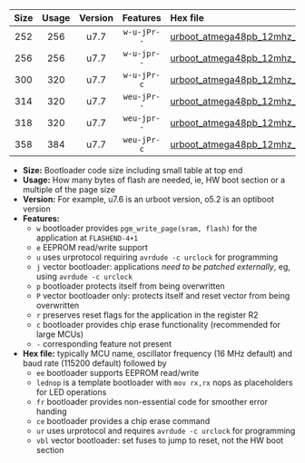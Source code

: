 |Size|Usage|Version|Features|Hex file|
|:-:|:-:|:-:|:-:|:--|
|252|256|u7.7|`w-u-jPr--`|[urboot_atmega48pb_12mhz_250000bps_lednop_ur_vbl.hex](https://raw.githubusercontent.com/stefanrueger/urboot.hex/main/mcus/atmega48pb/fcpu_12mhz/250000_bps/urboot_atmega48pb_12mhz_250000bps_lednop_ur_vbl.hex)|
|256|256|u7.7|`w-u-jpr--`|[urboot_atmega48pb_12mhz_250000bps_lednop_fr_ur_vbl.hex](https://raw.githubusercontent.com/stefanrueger/urboot.hex/main/mcus/atmega48pb/fcpu_12mhz/250000_bps/urboot_atmega48pb_12mhz_250000bps_lednop_fr_ur_vbl.hex)|
|300|320|u7.7|`w-u-jPr-c`|[urboot_atmega48pb_12mhz_250000bps_lednop_fr_ce_ur_vbl.hex](https://raw.githubusercontent.com/stefanrueger/urboot.hex/main/mcus/atmega48pb/fcpu_12mhz/250000_bps/urboot_atmega48pb_12mhz_250000bps_lednop_fr_ce_ur_vbl.hex)|
|314|320|u7.7|`weu-jPr--`|[urboot_atmega48pb_12mhz_250000bps_ee_lednop_ur_vbl.hex](https://raw.githubusercontent.com/stefanrueger/urboot.hex/main/mcus/atmega48pb/fcpu_12mhz/250000_bps/urboot_atmega48pb_12mhz_250000bps_ee_lednop_ur_vbl.hex)|
|318|320|u7.7|`weu-jpr--`|[urboot_atmega48pb_12mhz_250000bps_ee_lednop_fr_ur_vbl.hex](https://raw.githubusercontent.com/stefanrueger/urboot.hex/main/mcus/atmega48pb/fcpu_12mhz/250000_bps/urboot_atmega48pb_12mhz_250000bps_ee_lednop_fr_ur_vbl.hex)|
|358|384|u7.7|`weu-jPr-c`|[urboot_atmega48pb_12mhz_250000bps_ee_lednop_fr_ce_ur_vbl.hex](https://raw.githubusercontent.com/stefanrueger/urboot.hex/main/mcus/atmega48pb/fcpu_12mhz/250000_bps/urboot_atmega48pb_12mhz_250000bps_ee_lednop_fr_ce_ur_vbl.hex)|

- **Size:** Bootloader code size including small table at top end
- **Usage:** How many bytes of flash are needed, ie, HW boot section or a multiple of the page size
- **Version:** For example, u7.6 is an urboot version, o5.2 is an optiboot version
- **Features:**
  + `w` bootloader provides `pgm_write_page(sram, flash)` for the application at `FLASHEND-4+1`
  + `e` EEPROM read/write support
  + `u` uses urprotocol requiring `avrdude -c urclock` for programming
  + `j` vector bootloader: applications *need to be patched externally*, eg, using `avrdude -c urclock`
  + `p` bootloader protects itself from being overwritten
  + `P` vector bootloader only: protects itself and reset vector from being overwritten
  + `r` preserves reset flags for the application in the register R2
  + `c` bootloader provides chip erase functionality (recommended for large MCUs)
  + `-` corresponding feature not present
- **Hex file:** typically MCU name, oscillator frequency (16 MHz default) and baud rate (115200 default) followed by
  + `ee` bootloader supports EEPROM read/write
  + `lednop` is a template bootloader with `mov rx,rx` nops as placeholders for LED operations
  + `fr` bootloader provides non-essential code for smoother error handing
  + `ce` bootloader provides a chip erase command
  + `ur` uses urprotocol and requires `avrdude -c urclock` for programming
  + `vbl` vector bootloader: set fuses to jump to reset, not the HW boot section
